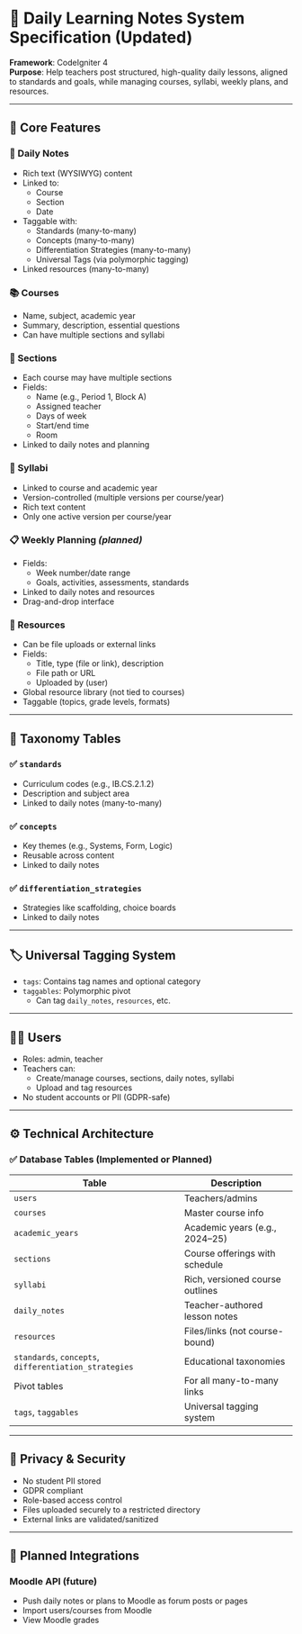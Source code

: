 # 🧾 Daily Learning Notes System Specification (Updated)

**Framework**: CodeIgniter 4  
**Purpose**: Help teachers post structured, high-quality daily lessons, aligned to standards and goals, while managing courses, syllabi, weekly plans, and resources.

---

## 🎯 Core Features

### 📝 Daily Notes
- Rich text (WYSIWYG) content
- Linked to:
  - Course
  - Section
  - Date
- Taggable with:
  - Standards (many-to-many)
  - Concepts (many-to-many)
  - Differentiation Strategies (many-to-many)
  - Universal Tags (via polymorphic tagging)
- Linked resources (many-to-many)

### 📚 Courses
- Name, subject, academic year
- Summary, description, essential questions
- Can have multiple sections and syllabi

### 👥 Sections
- Each course may have multiple sections
- Fields:
  - Name (e.g., Period 1, Block A)
  - Assigned teacher
  - Days of week
  - Start/end time
  - Room
- Linked to daily notes and planning

### 📅 Syllabi
- Linked to course and academic year
- Version-controlled (multiple versions per course/year)
- Rich text content
- Only one active version per course/year

### 📋 Weekly Planning *(planned)*
- Fields:
  - Week number/date range
  - Goals, activities, assessments, standards
- Linked to daily notes and resources
- Drag-and-drop interface

### 📁 Resources
- Can be file uploads or external links
- Fields:
  - Title, type (file or link), description
  - File path or URL
  - Uploaded by (user)
- Global resource library (not tied to courses)
- Taggable (topics, grade levels, formats)

---

## 🧩 Taxonomy Tables

### ✅ `standards`
- Curriculum codes (e.g., IB.CS.2.1.2)
- Description and subject area
- Linked to daily notes (many-to-many)

### ✅ `concepts`
- Key themes (e.g., Systems, Form, Logic)
- Reusable across content
- Linked to daily notes

### ✅ `differentiation_strategies`
- Strategies like scaffolding, choice boards
- Linked to daily notes

---

## 🏷️ Universal Tagging System
- `tags`: Contains tag names and optional category
- `taggables`: Polymorphic pivot
  - Can tag `daily_notes`, `resources`, etc.

---

## 👨‍🏫 Users
- Roles: admin, teacher
- Teachers can:
  - Create/manage courses, sections, daily notes, syllabi
  - Upload and tag resources
- No student accounts or PII (GDPR-safe)

---

## ⚙️ Technical Architecture

### ✅ Database Tables (Implemented or Planned)

| Table                          | Description                          |
|-------------------------------|--------------------------------------|
| `users`                       | Teachers/admins                      |
| `courses`                     | Master course info                   |
| `academic_years`              | Academic years (e.g., 2024–25)       |
| `sections`                    | Course offerings with schedule       |
| `syllabi`                     | Rich, versioned course outlines      |
| `daily_notes`                 | Teacher-authored lesson notes        |
| `resources`                   | Files/links (not course-bound)       |
| `standards`, `concepts`, `differentiation_strategies` | Educational taxonomies |
| Pivot tables                  | For all many-to-many links           |
| `tags`, `taggables`           | Universal tagging system             |

---

## 🔐 Privacy & Security
- No student PII stored
- GDPR compliant
- Role-based access control
- Files uploaded securely to a restricted directory
- External links are validated/sanitized

---

## 🔌 Planned Integrations

### Moodle API (future)
- Push daily notes or plans to Moodle as forum posts or pages
- Import users/courses from Moodle
- View Moodle grades
